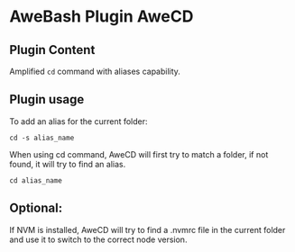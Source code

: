 AweBash Plugin AweCD
====================

Plugin Content
--------------

Amplified `cd` command with aliases capability.

Plugin usage
------------

To add an alias for the current folder:

    cd -s alias_name
    
When using cd command, AweCD will first try to match a folder, if not found, it will try to find an alias.

    cd alias_name

Optional:
---------

If NVM is installed, AweCD will try to find a .nvmrc file in the current folder and use it to switch to the correct node version.